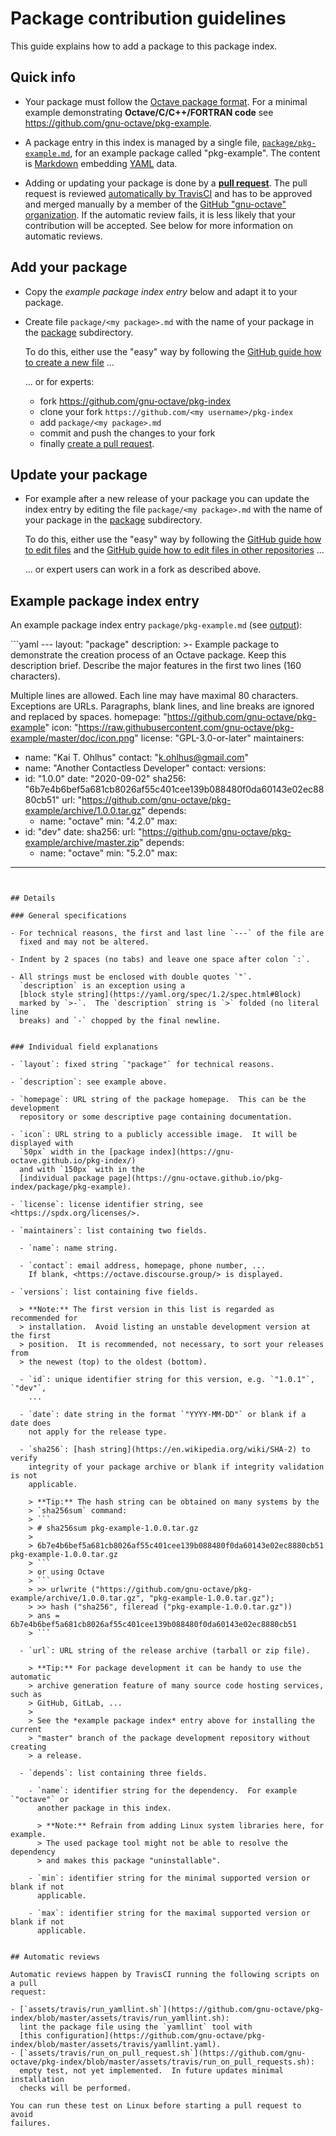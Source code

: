 # Package contribution guidelines

This guide explains how to add a package to this package index.


## Quick info

- Your package must follow the
  [Octave package format](https://octave.org/doc/v5.2.0/Creating-Packages.html).
  For a minimal example demonstrating **Octave/C/C++/FORTRAN code** see
  <https://github.com/gnu-octave/pkg-example>.

- A package entry in this index is managed by a single file,
  [`package/pkg-example.md`](#pkg-example),
  for an example package called "pkg-example".
  The content is [Markdown](https://en.wikipedia.org/wiki/Markdown)
  embedding [YAML](https://en.wikipedia.org/wiki/YAML) data.

- Adding or updating your package is done by a
  [**pull request**](https://docs.github.com/en/github/getting-started-with-github/github-glossary#pull-request).
  The pull request is reviewed
  [automatically by TravisCI](https://travis-ci.org/github/gnu-octave/pkg-index)
  and has to be approved and merged manually by a member of the
  [GitHub "gnu-octave" organization](https://github.com/orgs/gnu-octave/people).
  If the automatic review fails, it is less likely that your contribution will
  be accepted.  See below for more information on automatic reviews.


## Add your package

- Copy the *example package index entry* below and adapt it to your package.

- Create file `package/<my package>.md` with the name of your package in the
  [package](https://github.com/gnu-octave/pkg-index/tree/master/package)
  subdirectory.

  To do this, either use the "easy" way by following the
  [GitHub guide how to create a new file](https://docs.github.com/en/github/managing-files-in-a-repository/creating-new-files)
  ...

  ... or for experts:
  - fork <https://github.com/gnu-octave/pkg-index>
  - clone your fork `https://github.com/<my username>/pkg-index`
  - add `package/<my package>.md`
  - commit and push the changes to your fork
  - finally [create a pull request](https://docs.github.com/en/github/collaborating-with-issues-and-pull-requests/creating-a-pull-request).


## Update your package

- For example after a new release of your package you can update the index
  entry by editing the file `package/<my package>.md` with the name of your
  package in the
  [package](https://github.com/gnu-octave/pkg-index/tree/master/package)
  subdirectory.

  To do this, either use the "easy" way by following the
  [GitHub guide how to edit files](https://docs.github.com/en/github/managing-files-in-a-repository/editing-files-in-your-repository)
  and the
  [GitHub guide how to edit files in other repositories](https://docs.github.com/en/github/managing-files-in-a-repository/editing-files-in-another-users-repository)
  ...

  ... or expert users can work in a fork as described above.


## Example package index entry

An example package index entry `package/pkg-example.md`
(see [output](https://gnu-octave.github.io/pkg-index/package/pkg-example)):

<a id="pkg-example">
```yaml
---
layout: "package"
description: >-
  Example package to demonstrate the creation process of an Octave package.
  Keep this description brief.  Describe the major features in the first two
  lines (160 characters).

  Multiple lines are allowed.  Each line may have maximal 80 characters.
  Exceptions are URLs.  Paragraphs, blank lines, and line breaks are ignored
  and replaced by spaces.
homepage: "https://github.com/gnu-octave/pkg-example"
icon: "https://raw.githubusercontent.com/gnu-octave/pkg-example/master/doc/icon.png"
license: "GPL-3.0-or-later"
maintainers:
- name: "Kai T. Ohlhus"
  contact: "k.ohlhus@gmail.com"
- name: "Another Contactless Developer"
  contact:
versions:
- id: "1.0.0"
  date: "2020-09-02"
  sha256: "6b7e4b6bef5a681cb8026af55c401cee139b088480f0da60143e02ec8880cb51"
  url: "https://github.com/gnu-octave/pkg-example/archive/1.0.0.tar.gz"
  depends:
  - name: "octave"
    min: "4.2.0"
    max:
- id: "dev"
  date:
  sha256:
  url: "https://github.com/gnu-octave/pkg-example/archive/master.zip"
  depends:
  - name: "octave"
    min: "5.2.0"
    max:
---
```


## Details

### General specifications

- For technical reasons, the first and last line `---` of the file are
  fixed and may not be altered.

- Indent by 2 spaces (no tabs) and leave one space after colon `:`.

- All strings must be enclosed with double quotes `"`.
  `description` is an exception using a
  [block style string](https://yaml.org/spec/1.2/spec.html#Block)
  marked by `>-`.  The `description` string is `>` folded (no literal line
  breaks) and `-` chopped by the final newline.


### Individual field explanations

- `layout`: fixed string `"package"` for technical reasons.

- `description`: see example above.

- `homepage`: URL string of the package homepage.  This can be the development
  repository or some descriptive page containing documentation.

- `icon`: URL string to a publicly accessible image.  It will be displayed with
  `50px` width in the [package index](https://gnu-octave.github.io/pkg-index/)
  and with `150px` with in the
  [individual package page](https://gnu-octave.github.io/pkg-index/package/pkg-example).

- `license`: license identifier string, see <https://spdx.org/licenses/>.

- `maintainers`: list containing two fields.

  - `name`: name string.

  - `contact`: email address, homepage, phone number, ...
    If blank, <https://octave.discourse.group/> is displayed.

- `versions`: list containing five fields.

  > **Note:** The first version in this list is regarded as recommended for
  > installation.  Avoid listing an unstable development version at the first
  > position.  It is recommended, not necessary, to sort your releases from
  > the newest (top) to the oldest (bottom).

  - `id`: unique identifier string for this version, e.g. `"1.0.1"`, `"dev"`,
    ...

  - `date`: date string in the format `"YYYY-MM-DD"` or blank if a date does
    not apply for the release type.

  - `sha256`: [hash string](https://en.wikipedia.org/wiki/SHA-2) to verify
    integrity of your package archive or blank if integrity validation is not
    applicable.

    > **Tip:** The hash string can be obtained on many systems by the
    > `sha256sum` command:
    > ```
    > # sha256sum pkg-example-1.0.0.tar.gz
    >
    > 6b7e4b6bef5a681cb8026af55c401cee139b088480f0da60143e02ec8880cb51  pkg-example-1.0.0.tar.gz
    > ```
    > or using Octave
    > ```
    > >> urlwrite ("https://github.com/gnu-octave/pkg-example/archive/1.0.0.tar.gz", "pkg-example-1.0.0.tar.gz");
    > >> hash ("sha256", fileread ("pkg-example-1.0.0.tar.gz"))
    > ans = 6b7e4b6bef5a681cb8026af55c401cee139b088480f0da60143e02ec8880cb51
    > ```

  - `url`: URL string of the release archive (tarball or zip file).

    > **Tip:** For package development it can be handy to use the automatic
    > archive generation feature of many source code hosting services, such as
    > GitHub, GitLab, ...
    >
    > See the *example package index* entry above for installing the current
    > "master" branch of the package development repository without creating
    > a release.

  - `depends`: list containing three fields.

    - `name`: identifier string for the dependency.  For example `"octave"` or
      another package in this index.

      > **Note:** Refrain from adding Linux system libraries here, for example.
      > The used package tool might not be able to resolve the dependency
      > and makes this package "uninstallable".

    - `min`: identifier string for the minimal supported version or blank if not
      applicable.

    - `max`: identifier string for the maximal supported version or blank if not
      applicable.


## Automatic reviews

Automatic reviews happen by TravisCI running the following scripts on a pull
request:

- [`assets/travis/run_yamllint.sh`](https://github.com/gnu-octave/pkg-index/blob/master/assets/travis/run_yamllint.sh):
  lint the package file using the `yamllint` tool with
  [this configuration](https://github.com/gnu-octave/pkg-index/blob/master/assets/travis/yamllint.yaml).
- [`assets/travis/run_on_pull_request.sh`](https://github.com/gnu-octave/pkg-index/blob/master/assets/travis/run_on_pull_requests.sh):
  empty test, not yet implemented.  In future updates minimal installation
  checks will be performed.

You can run these test on Linux before starting a pull request to avoid
failures.
